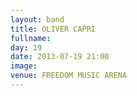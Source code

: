 ```yaml
---
layout: band
title: OLIVER CAPRI
fullname: 
day: 19
date: 2013-07-19 21:00
image: 
venue: FREEDOM MUSIC ARENA
---
```



